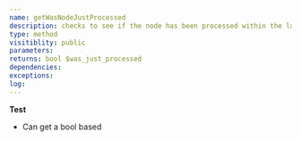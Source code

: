 ```yaml
---
name: getWasNodeJustProcessed
description: checks to see if the node has been processed within the last couple seconds
type: method
visitiblity: public
parameters: 
returns: bool $was_just_processed
dependencies:
exceptions:
log: 
---
```




**Test**
- Can get a bool based 

